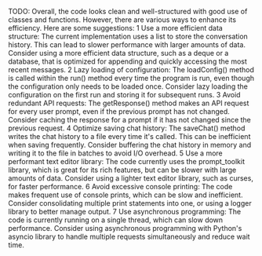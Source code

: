  TODO:
 Overall, the code looks clean and well-structured with good use of classes and
 functions. However, there are various ways to enhance its efficiency. Here are
 some suggestions:
  1 Use a more efficient data structure: The current implementation uses a list
    to store the conversation history. This can lead to slower performance with
    larger amounts of data. Consider using a more efficient data structure, such
    as a deque or a database, that is optimized for appending and quickly
    accessing the most recent messages.
  2 Lazy loading of configuration: The loadConfig() method is called within the
    run() method every time the program is run, even though the configuration
    only needs to be loaded once. Consider lazy loading the configuration on the
    first run and storing it for subsequent runs.
  3 Avoid redundant API requests: The getResponse() method makes an API request
    for every user prompt, even if the previous prompt has not changed. Consider
    caching the response for a prompt if it has not changed since the previous
    request.
  4 Optimize saving chat history: The saveChat() method writes the chat history
    to a file every time it's called. This can be inefficient when saving
    frequently. Consider buffering the chat history in memory and writing it to
    the file in batches to avoid I/O overhead.
  5 Use a more performant text editor library: The code currently uses the
    prompt_toolkit library, which is great for its rich features, but can be
    slower with large amounts of data. Consider using a lighter text editor
    library, such as curses, for faster performance.
  6 Avoid excessive console printing: The code makes frequent use of console
    prints, which can be slow and inefficient. Consider consolidating multiple
    print statements into one, or using a logger library to better manage output.
  7 Use asynchronous programming: The code is currently running on a single
    thread, which can slow down performance. Consider using asynchronous
    programming with Python's asyncio library to handle multiple requests
    simultaneously and reduce wait time.
